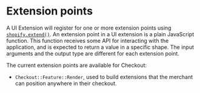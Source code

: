 # Extension points

A UI Extension will register for one or more extension points using [`shopify.extend()`](./globals.md). An extension point in a UI extension is a plain JavaScript function. This function receives some API for interacting with the application, and is expected to return a value in a specific shape. The input arguments and the output type are different for each extension point.

The current extension points are available for Checkout:

- `Checkout::Feature::Render`, used to build extensions that the merchant can position anywhere in their checkout.
